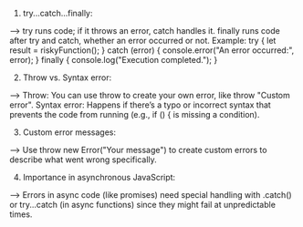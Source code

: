 <!-- Error Handling -->


1. try...catch...finally:

--> try runs code; if it throws an error, catch handles it. finally runs code after try and catch, whether an error occurred or not.
Example:
try {
  let result = riskyFunction();
} catch (error) {
  console.error("An error occurred:", error);
} finally {
  console.log("Execution completed.");
}


2. Throw vs. Syntax error:

--> Throw: You can use throw to create your own error, like throw "Custom error".
Syntax error: Happens if there’s a typo or incorrect syntax that prevents the code from running (e.g., if () { is missing a condition).


3. Custom error messages:

--> Use throw new Error("Your message") to create custom errors to describe what went wrong specifically.


4. Importance in asynchronous JavaScript:

--> Errors in async code (like promises) need special handling with .catch() or try...catch (in async functions) since they might fail at unpredictable times.

